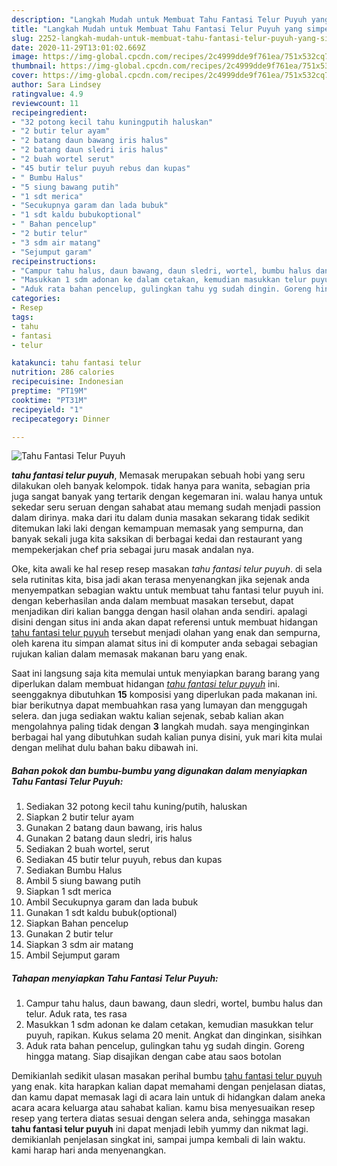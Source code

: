 ```yaml
---
description: "Langkah Mudah untuk Membuat Tahu Fantasi Telur Puyuh yang simpel"
title: "Langkah Mudah untuk Membuat Tahu Fantasi Telur Puyuh yang simpel"
slug: 2252-langkah-mudah-untuk-membuat-tahu-fantasi-telur-puyuh-yang-simpel
date: 2020-11-29T13:01:02.669Z
image: https://img-global.cpcdn.com/recipes/2c4999dde9f761ea/751x532cq70/tahu-fantasi-telur-puyuh-foto-resep-utama.jpg
thumbnail: https://img-global.cpcdn.com/recipes/2c4999dde9f761ea/751x532cq70/tahu-fantasi-telur-puyuh-foto-resep-utama.jpg
cover: https://img-global.cpcdn.com/recipes/2c4999dde9f761ea/751x532cq70/tahu-fantasi-telur-puyuh-foto-resep-utama.jpg
author: Sara Lindsey
ratingvalue: 4.9
reviewcount: 11
recipeingredient:
- "32 potong kecil tahu kuningputih haluskan"
- "2 butir telur ayam"
- "2 batang daun bawang iris halus"
- "2 batang daun sledri iris halus"
- "2 buah wortel serut"
- "45 butir telur puyuh rebus dan kupas"
- " Bumbu Halus"
- "5 siung bawang putih"
- "1 sdt merica"
- "Secukupnya garam dan lada bubuk"
- "1 sdt kaldu bubukoptional"
- " Bahan pencelup"
- "2 butir telur"
- "3 sdm air matang"
- "Sejumput garam"
recipeinstructions:
- "Campur tahu halus, daun bawang, daun sledri, wortel, bumbu halus dan telur. Aduk rata, tes rasa"
- "Masukkan 1 sdm adonan ke dalam cetakan, kemudian masukkan telur puyuh, rapikan. Kukus selama 20 menit. Angkat dan dinginkan, sisihkan"
- "Aduk rata bahan pencelup, gulingkan tahu yg sudah dingin. Goreng hingga matang. Siap disajikan dengan cabe atau saos botolan"
categories:
- Resep
tags:
- tahu
- fantasi
- telur

katakunci: tahu fantasi telur 
nutrition: 286 calories
recipecuisine: Indonesian
preptime: "PT19M"
cooktime: "PT31M"
recipeyield: "1"
recipecategory: Dinner

---
```



![Tahu Fantasi Telur Puyuh](https://img-global.cpcdn.com/recipes/2c4999dde9f761ea/751x532cq70/tahu-fantasi-telur-puyuh-foto-resep-utama.jpg)

<b><i>tahu fantasi telur puyuh</i></b>, Memasak merupakan sebuah hobi yang seru dilakukan oleh banyak kelompok. tidak hanya para wanita, sebagian pria juga sangat banyak yang tertarik dengan kegemaran ini. walau hanya untuk sekedar seru seruan dengan sahabat atau memang sudah menjadi passion dalam dirinya. maka dari itu dalam dunia masakan sekarang tidak sedikit ditemukan laki laki dengan kemampuan memasak yang sempurna, dan banyak sekali juga kita saksikan di berbagai kedai dan restaurant yang mempekerjakan chef pria sebagai juru masak andalan nya.



Oke, kita awali ke hal resep resep masakan <i>tahu fantasi telur puyuh</i>. di sela sela rutinitas kita, bisa jadi akan terasa menyenangkan jika sejenak anda menyempatkan sebagian waktu untuk membuat tahu fantasi telur puyuh ini. dengan keberhasilan anda dalam membuat masakan tersebut, dapat menjadikan diri kalian bangga dengan hasil olahan anda sendiri. apalagi disini dengan situs ini anda akan dapat referensi untuk membuat hidangan <u>tahu fantasi telur puyuh</u> tersebut menjadi olahan yang enak dan sempurna, oleh karena itu simpan alamat situs ini di komputer anda sebagai sebagian rujukan kalian dalam memasak makanan baru yang enak.


Saat ini langsung saja kita memulai untuk menyiapkan barang barang yang diperlukan dalam membuat hidangan <u><i>tahu fantasi telur puyuh</i></u> ini. seenggaknya dibutuhkan <b>15</b> komposisi yang diperlukan pada makanan ini. biar berikutnya dapat membuahkan rasa yang lumayan dan menggugah selera. dan juga sediakan waktu kalian sejenak, sebab kalian akan mengolahnya paling tidak dengan <b>3</b> langkah mudah. saya menginginkan berbagai hal yang dibutuhkan sudah kalian punya disini, yuk mari kita mulai dengan melihat dulu bahan baku dibawah ini.

<!--inarticleads1-->

##### Bahan pokok dan bumbu-bumbu yang digunakan dalam menyiapkan Tahu Fantasi Telur Puyuh:

1. Sediakan 32 potong kecil tahu kuning/putih, haluskan
1. Siapkan 2 butir telur ayam
1. Gunakan 2 batang daun bawang, iris halus
1. Gunakan 2 batang daun sledri, iris halus
1. Sediakan 2 buah wortel, serut
1. Sediakan 45 butir telur puyuh, rebus dan kupas
1. Sediakan  Bumbu Halus
1. Ambil 5 siung bawang putih
1. Siapkan 1 sdt merica
1. Ambil Secukupnya garam dan lada bubuk
1. Gunakan 1 sdt kaldu bubuk(optional)
1. Siapkan  Bahan pencelup
1. Gunakan 2 butir telur
1. Siapkan 3 sdm air matang
1. Ambil Sejumput garam




<!--inarticleads2-->

##### Tahapan menyiapkan Tahu Fantasi Telur Puyuh:

1. Campur tahu halus, daun bawang, daun sledri, wortel, bumbu halus dan telur. Aduk rata, tes rasa
1. Masukkan 1 sdm adonan ke dalam cetakan, kemudian masukkan telur puyuh, rapikan. Kukus selama 20 menit. Angkat dan dinginkan, sisihkan
1. Aduk rata bahan pencelup, gulingkan tahu yg sudah dingin. Goreng hingga matang. Siap disajikan dengan cabe atau saos botolan




Demikianlah sedikit ulasan masakan perihal bumbu <u>tahu fantasi telur puyuh</u> yang enak. kita harapkan kalian dapat memahami dengan penjelasan diatas, dan kamu dapat memasak lagi di acara lain untuk di hidangkan dalam aneka acara acara keluarga atau sahabat kalian. kamu bisa menyesuaikan resep resep yang tertera diatas sesuai dengan selera anda, sehingga masakan <b>tahu fantasi telur puyuh</b> ini dapat menjadi lebih yummy dan nikmat lagi. demikianlah penjelasan singkat ini, sampai jumpa kembali di lain waktu. kami harap hari anda menyenangkan.
